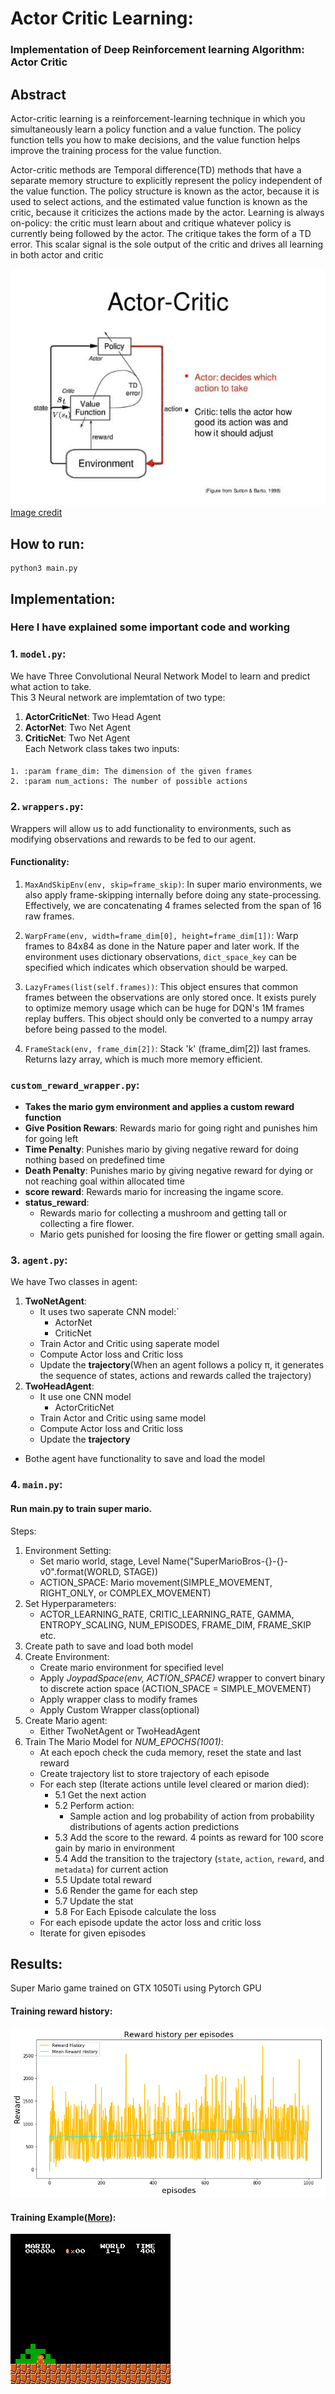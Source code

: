 # Actor Critic Learning:
### Implementation of Deep Reinforcement learning Algorithm: Actor Critic   
    
## Abstract
Actor-critic learning is a reinforcement-learning technique in which you simultaneously learn a policy function and a value function. The policy function tells you how to make decisions, and the value function helps improve the training process for the value function.

Actor-critic methods are Temporal difference(TD) methods that have a separate memory structure to explicitly represent the policy independent of the value function. The policy structure is known as the actor, because it is used to select actions, and the estimated value function is known as the critic, because it criticizes the actions made by the actor. Learning is always on-policy: the critic must learn about and critique whatever policy is currently being followed by the actor. The critique takes the form of a TD error. This scalar signal is the sole output of the critic and drives all learning in both actor and critic

![ActorCritic](/Images/Actor_Critic.png)
[Image credit](https://theaisummer.com/assets/img/posts/Actor_critics/ac.jpg)

## How to run:
    python3 main.py

## Implementation: 
### Here I have explained some important code and working

### 1. `model.py`: 
We have Three Convolutional Neural Network Model to learn and predict what action to take.<br />
This 3 Neural network are implemtation of two type:
1. **ActorCriticNet**: Two Head Agent
2. **ActorNet**: Two Net Agent
3. **CriticNet**: Two Net Agent <br />
Each Network class takes two inputs:
#### 
    1. :param frame_dim: The dimension of the given frames
    2. :param num_actions: The number of possible actions

### 2. `wrappers.py`:
Wrappers will allow us to add functionality to environments, such as modifying observations and rewards to be fed to our agent.
#### Functionality:
1. `MaxAndSkipEnv(env, skip=frame_skip)`: In super mario environments, we also apply frame-skipping internally before doing any state-processing. Effectively, we are concatenating 4 frames selected from the span of 16 raw frames.

2. `WarpFrame(env, width=frame_dim[0], height=frame_dim[1])`: Warp frames to 84x84 as done in the Nature paper and later work. If the environment uses dictionary observations, `dict_space_key` can be specified which indicates which observation should be warped.

3. `LazyFrames(list(self.frames))`: This object ensures that common frames between the observations are only stored once. It exists purely to optimize memory usage which can be huge for DQN's 1M frames replay buffers. This object should only be converted to a numpy array before being passed to the model.

4. `FrameStack(env, frame_dim[2])`: Stack 'k' (frame_dim[2]) last frames. Returns lazy array, which is much more memory efficient.

### `custom_reward_wrapper.py`: 
- **Takes the mario gym environment and applies a custom reward function**
- **Give Position Rewars**: Rewards mario for going right and punishes him for going left
- **Time Penalty**: Punishes mario by giving negative reward for doing nothing based on predefined time 
- **Death Penalty**: Punishes mario by giving negative reward for dying or not reaching goal within allocated time
- **score reward**: Rewards mario for increasing the ingame score.
- **status_reward**: 
    - Rewards mario for collecting a mushroom and getting tall or collecting a fire flower.
    - Mario gets punished for loosing the fire flower or getting small again.

### 3. `agent.py`:
We have Two classes in agent:
1. **TwoNetAgent**:
    - It uses two saperate CNN model:`
        - ActorNet
        - CriticNet
    - Train Actor and Critic using saperate model
    - Compute Actor loss and Critic loss 
    - Update the **trajectory**(When an agent follows a policy π, it generates the sequence of states, actions and rewards called the trajectory)
2. **TwoHeadAgent**:
    - It use one CNN model 
        - ActorCriticNet
    - Train Actor and Critic using same model
    - Compute Actor loss and Critic loss 
    - Update the **trajectory**
- Bothe agent have functionality to save and load the model 

### 4. `main.py`:
#### Run main.py to train super mario. 
Steps:
1. Environment Setting:
    - Set mario world, stage, Level Name("SuperMarioBros-{}-{}-v0".format(WORLD, STAGE))
    - ACTION_SPACE: Mario movement(SIMPLE_MOVEMENT, RIGHT_ONLY, or COMPLEX_MOVEMENT)
2. Set Hyperparameters:
    - ACTOR_LEARNING_RATE, CRITIC_LEARNING_RATE, GAMMA, ENTROPY_SCALING, NUM_EPISODES, FRAME_DIM, FRAME_SKIP etc.
4. Create path to save and load both model
4. Create Environment:
    - Create mario environment for specified level
    - Apply *JoypadSpace(env, ACTION_SPACE)* wrapper to convert binary to discrete action space (ACTION_SPACE = SIMPLE_MOVEMENT)
    - Apply wrapper class to modify frames
    - Apply Custom Wrapper class(optional)
4. Create Mario agent:
    - Either TwoNetAgent or TwoHeadAgent
5. Train The Mario Model for *NUM_EPOCHS(1001)*:<br />
    - At each epoch check the cuda memory, reset the state and last reward<br />
    - Create trajectory list to store trajectory of each episode
    - For each step (Iterate actions untile level cleared or marion died):
        - 5.1 Get the next action
        - 5.2 Perform action:
            - Sample action and log probability of action from probability distributions of agents action predictions
        - 5.3 Add the score to the reward. 4 points as reward for 100 score gain by mario in environment
        - 5.4 Add the transition to the trajectory (`state`, `action`, `reward`, and `metadata`) for current action
        - 5.5 Update total reward
        - 5.6 Render the game for each step
        - 5.7 Update the stat
        - 5.8 For Each Episode calculate the loss
    - For each episode update the actor loss and critic loss
    - Iterate for given episodes 

## Results:
Super Mario game trained on GTX 1050Ti using Pytorch GPU
#### Training reward history:
![](/Images/Actor_Critic_reward.png)

#### Training Example([More](/Actor_Critic/videos)):
![](/Images//Actor_critic_train.gif)



